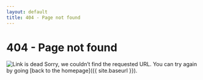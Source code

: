 ```yaml
---
layout: default
title: 404 - Page not found
---
```

404 - Page not found
====================
![Link is dead]({{site.baseurl}}img/404.jpg)
Sorry, we couldn’t find the requested URL. You can try again by going [back to the homepage]({{ site.baseurl }}).

